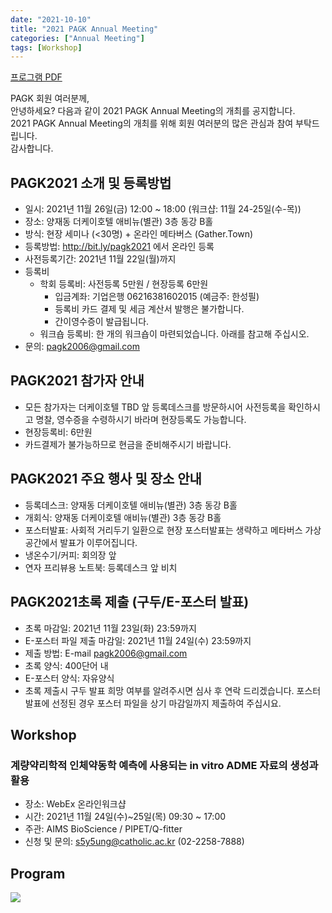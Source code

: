 ```yaml
---
date: "2021-10-10"
title: "2021 PAGK Annual Meeting"
categories: ["Annual Meeting"]
tags: [Workshop]
---
```


[프로그램 PDF](/2021-PAGK-Annual-Meeting.pdf)

PAGK 회원 여러분께,  
안녕하세요? 다음과 같이 2021 PAGK Annual Meeting의 개최를 공지합니다.  
2021 PAGK Annual Meeting의 개최를 위해 회원 여러분의 많은 관심과 참여 부탁드립니다.  
감사합니다.  

## PAGK2021 소개 및 등록방법
- 일시: 2021년 11월 26일(금) 12:00 ~ 18:00 (워크샵: 11월 24-25일(수-목))
- 장소: 양재동 더케이호텔 애비뉴(별관) 3층 동강 B홀
- 방식: 현장 세미나 (<30명) + 온라인 메타버스 (Gather.Town)
- 등록방법: http://bit.ly/pagk2021 에서 온라인 등록
- 사전등록기간: 2021년 11월 22일(월)까지
- 등록비
    - 학회 등록비: 사전등록 5만원 / 현장등록 6만원
        * 입금계좌: 기업은행 06216381602015 (예금주: 한성필)
        * 등록비 카드 결제 및 세금 계산서 발행은 불가합니다.
        * 간이영수증이 발급됩니다.
    - 워크숍 등록비: 한 개의 워크숍이 마련되었습니다. 아래를 참고해 주십시오.
- 문의: pagk2006@gmail.com

## PAGK2021 참가자 안내
- 모든 참가자는 더케이호텔 TBD 앞 등록데스크를 방문하시어 사전등록을 확인하시고 명찰, 영수증을 수령하시기 바라며 현장등록도 가능합니다.
- 현장등록비: 6만원
- 카드결제가 불가능하므로 현금을 준비해주시기 바랍니다.

## PAGK2021 주요 행사 및 장소 안내
- 등록데스크: 양재동 더케이호텔 애비뉴(별관) 3층 동강 B홀
- 개회식: 양재동 더케이호텔 애비뉴(별관) 3층 동강 B홀
- 포스터발표: 사회적 거리두기 일환으로 현장 포스터발표는 생략하고 메타버스 가상공간에서 발표가 이루어집니다.
- 냉온수기/커피: 회의장 앞
- 연자 프리뷰용 노트북: 등록데스크 앞 비치

## PAGK2021초록 제출 (구두/E-포스터 발표)
- 초록 마감일: 2021년 11월 23일(화) 23:59까지
- E-포스터 파일 제출 마감일: 2021년 11월 24일(수) 23:59까지
- 제출 방법: E-mail pagk2006@gmail.com
- 초록 양식: 400단어 내
- E-포스터 양식: 자유양식
- 초록 제출시 구두 발표 희망 여부를 알려주시면 심사 후 연락 드리겠습니다. 포스터 발표에 선정된 경우 포스터 파일을 상기 마감일까지 제출하여 주십시요.

## Workshop
### 계량약리학적 인체약동학 예측에 사용되는 in vitro ADME 자료의 생성과 활용
- 장소: WebEx 온라인워크샵
- 시간: 2021년 11월 24일(수)~25일(목) 09:30 ~ 17:00
- 주관: AIMS BioScience / PIPET/Q-fitter
- 신청 및 문의: s5y5ung@catholic.ac.kr (02-2258-7888)

## Program

![](/2021-program.png)

